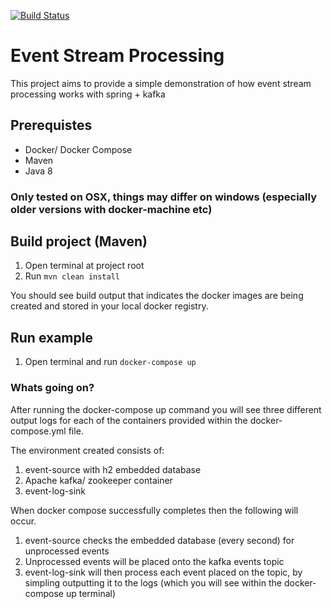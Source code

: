 [![Build Status](https://travis-ci.org/lfarmer/event-streams.svg?branch=master)](https://travis-ci.org/lfarmer/event-streams)

# Event Stream Processing

This project aims to provide a simple demonstration of how event stream processing works with spring + kafka

## Prerequistes 

 * Docker/ Docker Compose 
 * Maven 
 * Java 8
 
### Only tested on OSX, things may differ on windows (especially older versions with docker-machine etc)

##  Build project (Maven)

1. Open terminal at project root
2. Run `mvn clean install`

You should see build output that indicates the docker images are being created and stored in your local docker registry.

##  Run example 

1. Open terminal and run `docker-compose up`

### Whats going on?

After running the docker-compose up command you will see three different output logs for each of the containers
provided within the docker-compose.yml file.

The environment created consists of:

1. event-source with h2 embedded database
2. Apache kafka/ zookeeper container
3. event-log-sink

When docker compose successfully completes then the following will occur.

1. event-source checks the embedded database (every second) for unprocessed events
2. Unprocessed events will be placed onto the kafka events topic
3. event-log-sink will then process each event placed on the topic, by simpling outputting it 
   to the logs (which you will see within the docker-compose up terminal)
   

